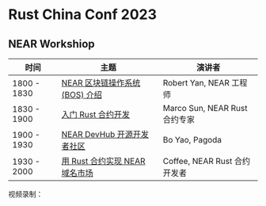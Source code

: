 # Rust China Conf 2023

## NEAR Workshiop

| 时间 | 主题 | 演讲者 |
| --- | --- | --- |
1800 - 1830	| [NEAR 区块链操作系统 (BOS) 介绍](https://docs.google.com/presentation/d/1hrkKGpqjkaPT0ivBF9C-P3VoRAVCtRiCjVfbZN1qLeQ/edit?usp=sharing)	| Robert Yan, NEAR 工程师
1830 - 1900	| [入门 Rust 合约开发](https://docs.google.com/presentation/d/1tsKRDubNINFqewym1EVGG36f9iJjGhTr/edit?usp=sharing)	| Marco Sun, NEAR Rust 合约专家
1900 - 1930	| [NEAR DevHub 开源开发者社区](https://docs.google.com/presentation/d/14hL7nUfzc_ZYWJIBSaJAWZCTDBbOZBBd/edit?usp=sharing)	| Bo Yao, Pagoda
1930 - 2000	| [用 Rust 合约实现 NEAR 域名市场](https://docs.google.com/presentation/d/1nvM5EIPwccOJIzAyQpzIkvAnsVVptCLs/edit?usp=sharing)	| Coffee, NEAR Rust 合约开发者

视频录制：

